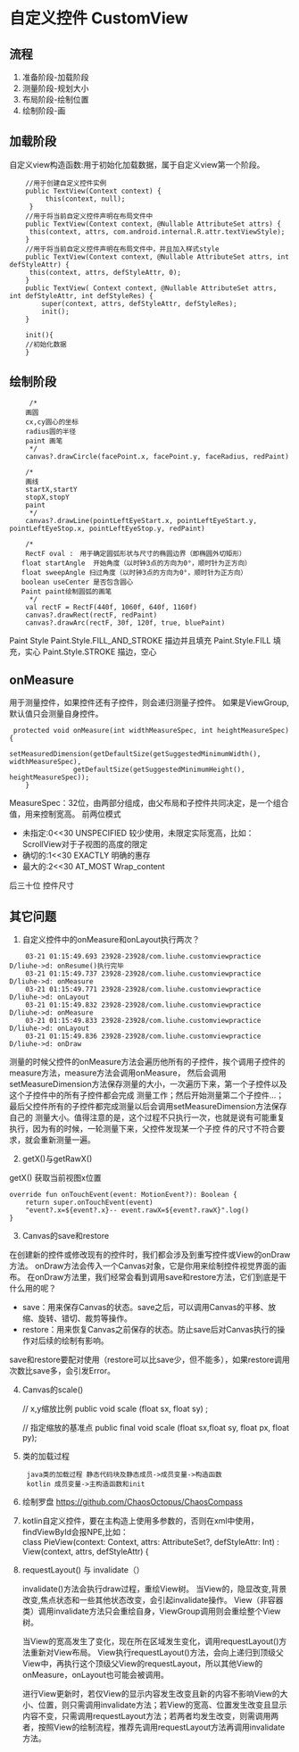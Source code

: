 # 自定义控件 CustomView

## 流程
 1. 准备阶段-加载阶段
 2. 测量阶段-规划大小
 3. 布局阶段-绘制位置
 4. 绘制阶段-画
 
## 加载阶段
自定义view构造函数:用于初始化加载数据，属于自定义view第一个阶段。

``` 
    //用于创建自定义控件实例
    public TextView(Context context) {
         this(context, null);
     }
    //用于将当前自定义控件声明在布局文件中
    public TextView(Context context, @Nullable AttributeSet attrs) {
     this(context, attrs, com.android.internal.R.attr.textViewStyle);
    }
    //用于将当前自定义控件声明在布局文件中，并且加入样式style
    public TextView(Context context, @Nullable AttributeSet attrs, int defStyleAttr) {
     this(context, attrs, defStyleAttr, 0);
    }
    public TextView( Context context, @Nullable AttributeSet attrs, int defStyleAttr, int defStyleRes) {
        super(context, attrs, defStyleAttr, defStyleRes);
        init(); 
    }
    
    init(){
    //初始化数据
    }
```

## 绘制阶段


```
     /*
    画圆
    cx,cy圆心的坐标
    radius圆的半径
    paint 画笔
     */
    canvas?.drawCircle(facePoint.x, facePoint.y, faceRadius, redPaint)

    /*
    画线
    startX,startY
    stopX,stopY
    paint
     */
    canvas?.drawLine(pointLeftEyeStart.x, pointLeftEyeStart.y, pointLeftEyeStop.x, pointLeftEyeStop.y, redPaint)

    /*
    RectF oval :　用于确定圆弧形状与尺寸的椭圆边界（即椭圆外切矩形）
   float startAngle  开始角度（以时钟3点的方向为0°，顺时针为正方向）
   float sweepAngle 扫过角度（以时钟3点的方向为0°，顺时针为正方向）
   boolean useCenter 是否包含圆心
   Paint paint绘制圆弧的画笔
     */
    val rectF = RectF(440f, 1060f, 640f, 1160f)
    canvas?.drawRect(rectF, redPaint)
    canvas?.drawArc(rectF, 30f, 120f, true, bluePaint)
```

Paint Style
       Paint.Style.FILL_AND_STROKE 描边并且填充
       Paint.Style.FILL 填充，实心
       Paint.Style.STROKE 描边，空心

## onMeasure
用于测量控件，如果控件还有子控件，则会递归测量子控件。
如果是ViewGroup,默认值只会测量自身控件。
     
     protected void onMeasure(int widthMeasureSpec, int heightMeasureSpec) {
            setMeasuredDimension(getDefaultSize(getSuggestedMinimumWidth(), widthMeasureSpec),
                    getDefaultSize(getSuggestedMinimumHeight(), heightMeasureSpec));
        }
MeasureSpec：32位，由两部分组成，由父布局和子控件共同决定，是一个组合值，用来控制宽高。
前两位模式
* 未指定:0<<30 UNSPECIFIED 较少使用，未限定实际宽高，比如：ScrollView对于子视图的高度的限定
* 确切的:1<<30 EXACTLY 明确的惠存
* 最大的:2<<30 AT_MOST Wrap_content

后三十位 控件尺寸
   

## 其它问题
1. 自定义控件中的onMeasure和onLayout执行两次？

```
    03-21 01:15:49.693 23928-23928/com.liuhe.customviewpractice D/liuhe->d: onResume()执行完毕
    03-21 01:15:49.737 23928-23928/com.liuhe.customviewpractice D/liuhe->d: onMeasure
    03-21 01:15:49.771 23928-23928/com.liuhe.customviewpractice D/liuhe->d: onLayout
    03-21 01:15:49.832 23928-23928/com.liuhe.customviewpractice D/liuhe->d: onMeasure
    03-21 01:15:49.833 23928-23928/com.liuhe.customviewpractice D/liuhe->d: onLayout
    03-21 01:15:49.836 23928-23928/com.liuhe.customviewpractice D/liuhe->d: onDraw
```
测量的时候父控件的onMeasure方法会遍历他所有的子控件，挨个调用子控件的measure方法，measure方法会调用onMeasure，
然后会调用setMeasureDimension方法保存测量的大小，一次遍历下来，第一个子控件以及这个子控件中的所有子控件都会完成
测量工作；然后开始测量第二个子控件…；最后父控件所有的子控件都完成测量以后会调用setMeasureDimension方法保存自己的
测量大小。值得注意的是，这个过程不只执行一次，也就是说有可能重复执行，因为有的时候，一轮测量下来，父控件发现某一个子控
件的尺寸不符合要求，就会重新测量一遍。

2. getX()与getRawX()

getX() 获取当前视图x位置

```
override fun onTouchEvent(event: MotionEvent?): Boolean {
    return super.onTouchEvent(event)
    "event?.x=${event?.x}-- event.rawX=${event?.rawX}".log()
}
```

3. Canvas的save和restore

在创建新的控件或修改现有的控件时，我们都会涉及到重写控件或View的onDraw方法。
onDraw方法会传入一个Canvas对象，它是你用来绘制控件视觉界面的画布。
在onDraw方法里，我们经常会看到调用save和restore方法，它们到底是干什么用的呢？
* save：用来保存Canvas的状态。save之后，可以调用Canvas的平移、放缩、旋转、错切、裁剪等操作。
* restore：用来恢复Canvas之前保存的状态。防止save后对Canvas执行的操作对后续的绘制有影响。

save和restore要配对使用（restore可以比save少，但不能多），如果restore调用次数比save多，会引发Error。

4. Canvas的scale()
    
   // x,y缩放比例
   public void scale (float sx, float sy) ;

   // 指定缩放的基准点
   public final void scale (float sx,float sy, float px, float py);

5. 类的加载过程
    
        java类的加载过程 静态代码块及静态成员->成员变量->构造函数
        kotlin 成员变量->主构造函数和init
      

6. 绘制罗盘
    https://github.com/ChaosOctopus/ChaosCompass
    
7. kotlin自定义控件，要在主构造上使用多参数的，否则在xml中使用，findViewById会报NPE,比如：  
class PieView(context: Context, attrs: AttributeSet?, defStyleAttr: Int) : View(context, attrs, defStyleAttr) {

8. requestLayout() 与 invalidate（）

    invalidate()方法会执行draw过程，重绘View树。
    当View的，隐显改变,背景改变,焦点状态和一些其他状态改变，会引起invalidate操作。
    View（非容器类）调用invalidate方法只会重绘自身，ViewGroup调用则会重绘整个View树。
    
    当View的宽高发生了变化，现在所在区域发生变化，调用requestLayout()方法重新对View布局。
    View执行requestLayout()方法，会向上递归到顶级父View中，再执行这个顶级父View的requestLayout，所以其他View的onMeasure，onLayout也可能会被调用。
    
    进行View更新时，若仅View的显示内容发生改变且新的内容不影响View的大小、位置，则只需调用invalidate方法；若View的宽高、位置发生改变且显示内容不变，只需调用requestLayout方法；若两者均发生改变，则需调用两者，按照View的绘制流程，推荐先调用requestLayout方法再调用invalidate方法。
    
    
